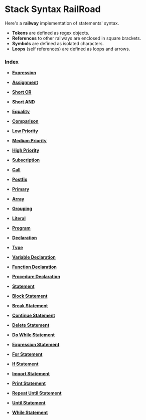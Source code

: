 
# Stack Syntax RailRoad

Here's a **railway** implementation of statements' syntax.

- **Tokens** are defined as regex objects.
- **References** to other railways are enclosed in square brackets.
- **Symbols** are defined as isolated characters.
- **Loops** (self references) are defined as loops and arrows.

### Index

- [**Expression**](RailRoads/Expression.md)

- [**Assignment**](RailRoads/EX-Assignment.md)

- [**Short OR**](RailRoads/EX-Short-OR.md)
- [**Short AND**](RailRoads/EX-Short-AND.md)

- [**Equality**](RailRoads/EX-Equality.md)
- [**Comparison**](RailRoads/EX-Comparison.md)

- [**Low Priority**](RailRoads/EX-Priority-L.md)
- [**Medium Priority**](RailRoads/EX-Priority-M.md)
- [**High Priority**](RailRoads/EX-Priority-H.md)

- [**Subscription**](RailRoads/EX-Subscription.md)
- [**Call**](RailRoads/EX-Call.md)

- [**Postfix**](RailRoads/EX-Postfix.md)

- [**Primary**](RailRoads/EX-Primary.md)

- [**Array**](RailRoads/EX-Array.md)
- [**Grouping**](RailRoads/EX-Grouping.md)
- [**Literal**](RailRoads/EX-Literal.md)


- [**Program**](RailRoads/Program.md)

- [**Declaration**](RailRoads/Declaration.md)
- [**Type**](RailRoads/DC-Type.md)
- [**Variable Declaration**](RailRoads/DC-Variable.md)
- [**Function Declaration**](RailRoads/DC-Function.md)
- [**Procedure Declaration**](RailRoads/DC-Procedure.md)


- [**Statement**](RailRoads/Statement.md)

- [**Block Statement**](RailRoads/ST-Block.md)
- [**Break Statement**](RailRoads/ST-Break.md)
- [**Continue Statement**](RailRoads/ST-Continue.md)
- [**Delete Statement**](RailRoads/ST-Delete.md)
- [**Do While Statement**](RailRoads/ST-Do-While.md)
- [**Expression Statement**](RailRoads/ST-Expression.md)
- [**For Statement**](RailRoads/ST-For.md)
- [**If Statement**](RailRoads/ST-If.md)
- [**Import Statement**](RailRoads/ST-Import.md)
- [**Print Statement**](RailRoads/ST-Print.md)
- [**Repeat Until Statement**](RailRoads/ST-Repeat-Until.md)
- [**Until Statement**](RailRoads/ST-Until.md)
- [**While Statement**](RailRoads/ST-While.md)
